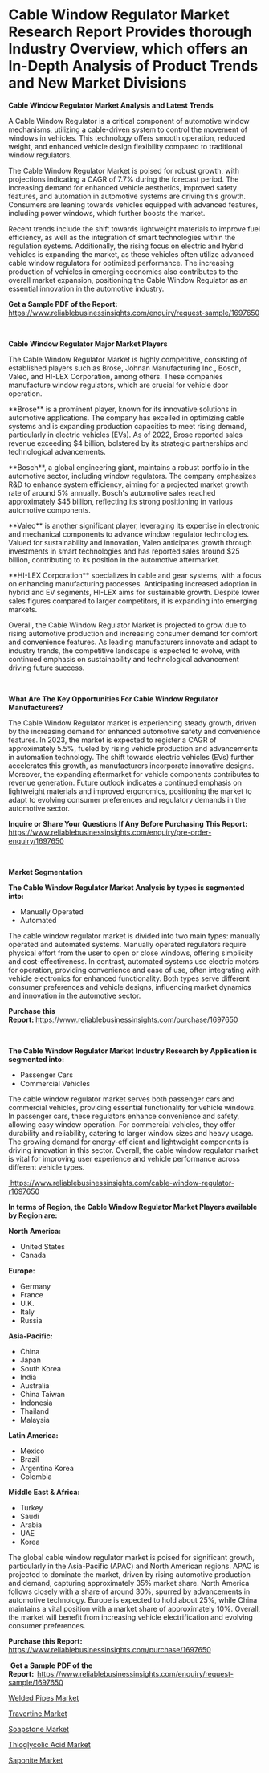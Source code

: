 <p><h1>Cable Window Regulator Market Research Report Provides thorough Industry Overview, which offers an In-Depth Analysis of Product Trends and New Market Divisions</h1></p><p><strong>Cable Window Regulator Market Analysis and Latest Trends</strong></p>
<p><p>A Cable Window Regulator is a critical component of automotive window mechanisms, utilizing a cable-driven system to control the movement of windows in vehicles. This technology offers smooth operation, reduced weight, and enhanced vehicle design flexibility compared to traditional window regulators.</p><p>The Cable Window Regulator Market is poised for robust growth, with projections indicating a CAGR of 7.7% during the forecast period. The increasing demand for enhanced vehicle aesthetics, improved safety features, and automation in automotive systems are driving this growth. Consumers are leaning towards vehicles equipped with advanced features, including power windows, which further boosts the market.</p><p>Recent trends include the shift towards lightweight materials to improve fuel efficiency, as well as the integration of smart technologies within the regulation systems. Additionally, the rising focus on electric and hybrid vehicles is expanding the market, as these vehicles often utilize advanced cable window regulators for optimized performance. The increasing production of vehicles in emerging economies also contributes to the overall market expansion, positioning the Cable Window Regulator as an essential innovation in the automotive industry.</p></p>
<p><strong>Get a Sample PDF of the Report:&nbsp;</strong> <a href="https://www.reliablebusinessinsights.com/enquiry/request-sample/1697650?utm_campaign=2125&utm_medium=2&utm_source=Github&utm_content=ia&utm_term=30012025&utm_id=cable-window-regulator">https://www.reliablebusinessinsights.com/enquiry/request-sample/1697650</a></p>
<p>&nbsp;</p>
<p><strong>Cable Window Regulator Major Market Players</strong></p>
<p><p>The Cable Window Regulator Market is highly competitive, consisting of established players such as Brose, Johnan Manufacturing Inc., Bosch, Valeo, and HI-LEX Corporation, among others. These companies manufacture window regulators, which are crucial for vehicle door operation.</p><p>**Brose** is a prominent player, known for its innovative solutions in automotive applications. The company has excelled in optimizing cable systems and is expanding production capacities to meet rising demand, particularly in electric vehicles (EVs). As of 2022, Brose reported sales revenue exceeding $4 billion, bolstered by its strategic partnerships and technological advancements.</p><p>**Bosch**, a global engineering giant, maintains a robust portfolio in the automotive sector, including window regulators. The company emphasizes R&D to enhance system efficiency, aiming for a projected market growth rate of around 5% annually. Bosch's automotive sales reached approximately $45 billion, reflecting its strong positioning in various automotive components.</p><p>**Valeo** is another significant player, leveraging its expertise in electronic and mechanical components to advance window regulator technologies. Valued for sustainability and innovation, Valeo anticipates growth through investments in smart technologies and has reported sales around $25 billion, contributing to its position in the automotive aftermarket.</p><p>**HI-LEX Corporation** specializes in cable and gear systems, with a focus on enhancing manufacturing processes. Anticipating increased adoption in hybrid and EV segments, HI-LEX aims for sustainable growth. Despite lower sales figures compared to larger competitors, it is expanding into emerging markets.</p><p>Overall, the Cable Window Regulator Market is projected to grow due to rising automotive production and increasing consumer demand for comfort and convenience features. As leading manufacturers innovate and adapt to industry trends, the competitive landscape is expected to evolve, with continued emphasis on sustainability and technological advancement driving future success.</p></p>
<p>&nbsp;</p>
<p><strong>What Are The Key Opportunities For Cable Window Regulator Manufacturers?</strong></p>
<p><p>The Cable Window Regulator market is experiencing steady growth, driven by the increasing demand for enhanced automotive safety and convenience features. In 2023, the market is expected to register a CAGR of approximately 5.5%, fueled by rising vehicle production and advancements in automation technology. The shift towards electric vehicles (EVs) further accelerates this growth, as manufacturers incorporate innovative designs. Moreover, the expanding aftermarket for vehicle components contributes to revenue generation. Future outlook indicates a continued emphasis on lightweight materials and improved ergonomics, positioning the market to adapt to evolving consumer preferences and regulatory demands in the automotive sector.</p></p>
<p><strong>Inquire or Share Your Questions If Any Before Purchasing This Report:</strong> <a href="https://www.reliablebusinessinsights.com/enquiry/pre-order-enquiry/1697650?utm_campaign=2125&utm_medium=2&utm_source=Github&utm_content=ia&utm_term=30012025&utm_id=cable-window-regulator">https://www.reliablebusinessinsights.com/enquiry/pre-order-enquiry/1697650</a></p>
<p>&nbsp;</p>
<p><strong>Market Segmentation</strong></p>
<p><strong>The Cable Window Regulator Market Analysis by types is segmented into:</strong></p>
<p><ul><li>Manually Operated</li><li>Automated</li></ul></p>
<p><p>The cable window regulator market is divided into two main types: manually operated and automated systems. Manually operated regulators require physical effort from the user to open or close windows, offering simplicity and cost-effectiveness. In contrast, automated systems use electric motors for operation, providing convenience and ease of use, often integrating with vehicle electronics for enhanced functionality. Both types serve different consumer preferences and vehicle designs, influencing market dynamics and innovation in the automotive sector.</p></p>
<p><strong>Purchase this Report:&nbsp;</strong><a href="https://www.reliablebusinessinsights.com/purchase/1697650?utm_campaign=2125&utm_medium=2&utm_source=Github&utm_content=ia&utm_term=30012025&utm_id=cable-window-regulator">https://www.reliablebusinessinsights.com/purchase/1697650</a></p>
<p>&nbsp;</p>
<p><strong>The Cable Window Regulator Market Industry Research by Application is segmented into:</strong></p>
<p><ul><li>Passenger Cars</li><li>Commercial Vehicles</li></ul></p>
<p><p>The cable window regulator market serves both passenger cars and commercial vehicles, providing essential functionality for vehicle windows. In passenger cars, these regulators enhance convenience and safety, allowing easy window operation. For commercial vehicles, they offer durability and reliability, catering to larger window sizes and heavy usage. The growing demand for energy-efficient and lightweight components is driving innovation in this sector. Overall, the cable window regulator market is vital for improving user experience and vehicle performance across different vehicle types.</p></p>
<p><a href="https://www.reliablebusinessinsights.com/cable-window-regulator-r1697650?utm_campaign=2125&utm_medium=2&utm_source=Github&utm_content=ia&utm_term=30012025&utm_id=cable-window-regulator">&nbsp;https://www.reliablebusinessinsights.com/cable-window-regulator-r1697650</a></p>
<p><strong>In terms of Region, the Cable Window Regulator Market Players available by Region are:</strong></p>
<p>
    <p> <strong> North America: </strong>
        <ul>
            <li>United States</li>
            <li>Canada</li>
        </ul>
        </p> 
    <p> <strong> Europe: </strong>
        <ul>
            <li>Germany</li>
            <li>France</li>
            <li>U.K.</li>
            <li>Italy</li>
            <li>Russia</li>
        </ul>
        </p> 
    <p> <strong> Asia-Pacific: </strong>
        <ul>
            <li>China</li>
            <li>Japan</li>
            <li>South Korea</li>
            <li>India</li>
            <li>Australia</li>
            <li>China Taiwan</li>
            <li>Indonesia</li>
            <li>Thailand</li>
            <li>Malaysia</li>
        </ul>
        </p> 
    <p> <strong> Latin America: </strong>
        <ul>
            <li>Mexico</li>
            <li>Brazil</li>
            <li>Argentina Korea</li>
            <li>Colombia</li>
        </ul>
        </p> 
    <p> <strong> Middle East & Africa: </strong>
        <ul>
            <li>Turkey</li>
            <li>Saudi</li>
            <li>Arabia</li>
            <li>UAE</li>
            <li>Korea</li>
        </ul>
    </p>
    </p>
<p><p>The global cable window regulator market is poised for significant growth, particularly in the Asia-Pacific (APAC) and North American regions. APAC is projected to dominate the market, driven by rising automotive production and demand, capturing approximately 35% market share. North America follows closely with a share of around 30%, spurred by advancements in automotive technology. Europe is expected to hold about 25%, while China maintains a vital position with a market share of approximately 10%. Overall, the market will benefit from increasing vehicle electrification and evolving consumer preferences.</p></p>
<p><strong>Purchase this Report: </strong><a href="https://www.reliablebusinessinsights.com/purchase/1697650?utm_campaign=2125&utm_medium=2&utm_source=Github&utm_content=ia&utm_term=30012025&utm_id=cable-window-regulator">https://www.reliablebusinessinsights.com/purchase/1697650</a></p>
<p>&nbsp;<strong>Get a Sample PDF of the Report:&nbsp;&nbsp;</strong><a href="https://www.reliablebusinessinsights.com/enquiry/request-sample/1697650?utm_campaign=2125&utm_medium=2&utm_source=Github&utm_content=ia&utm_term=30012025&utm_id=cable-window-regulator">https://www.reliablebusinessinsights.com/enquiry/request-sample/1697650</a></p>
<p><strong></strong></p>
<p><p><a href="https://github.com/ashepherd82/Market-Research-Report-List-7/blob/main/welded-pipes-market.md?utm_campaign=2125&utm_medium=2&utm_source=Github&utm_content=ia&utm_term=30012025&utm_id=cable-window-regulator">Welded Pipes Market</a></p><p><a href="https://github.com/balapopepi/Market-Research-Report-List-1/blob/main/travertine-market.md?utm_campaign=2125&utm_medium=2&utm_source=Github&utm_content=ia&utm_term=30012025&utm_id=cable-window-regulator">Travertine Market</a></p><p><a href="https://github.com/namvartiffer/Market-Research-Report-List-1/blob/main/soapstone-market.md?utm_campaign=2125&utm_medium=2&utm_source=Github&utm_content=ia&utm_term=30012025&utm_id=cable-window-regulator">Soapstone Market</a></p><p><a href="https://github.com/JakirUddin651/Market-Research-Report-List-1/blob/main/thioglycolic-acid-market.md?utm_campaign=2125&utm_medium=2&utm_source=Github&utm_content=ia&utm_term=30012025&utm_id=cable-window-regulator">Thioglycolic Acid Market</a></p><p><a href="https://github.com/lynlynyusay/Market-Research-Report-List-1/blob/main/saponite-market.md?utm_campaign=2125&utm_medium=2&utm_source=Github&utm_content=ia&utm_term=30012025&utm_id=cable-window-regulator">Saponite Market</a></p></p>